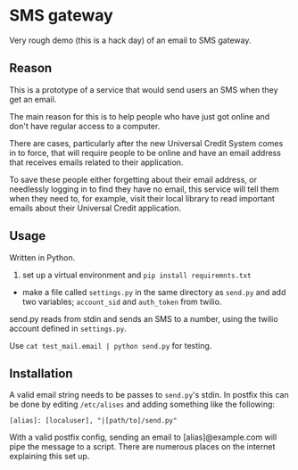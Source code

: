 # SMS gateway

Very rough demo (this is a hack day) of an email to SMS gateway.

## Reason

This is a prototype of a service that would send users an SMS when they get an email.

The main reason for this is to help people who have just got online and don't have regular access to a computer.  

There are cases, particularly after the new Universal Credit System comes in to force, that will require people to be online and have an email address that receives emails related to their application.

To save these people either forgetting about their email address, or needlessly logging in to find they have no email, this service will tell them when they need to, for example, visit their local library to read important emails about their Universal Credit application.

## Usage

Written in Python.

1. set up a virtual environment and `pip install requiremnts.txt` 
 
* make a file called `settings.py` in the same directory as `send.py` and add two variables; `account_sid` and `auth_token` from twilio.


send.py reads from stdin and sends an SMS to a number, using the twilio account defined in `settings.py`.

Use `cat test_mail.email | python send.py` for testing.

## Installation

A valid email string needs to be passes to `send.py`'s stdin.  In postfix this can be done by editing `/etc/alises` and adding something like the following:

    [alias]: [localuser], "|[path/to]/send.py"

With a valid postfix config, sending an email to [alias]@example.com will pipe the message to a script.  There are numerous places on the internet explaining this set up.
